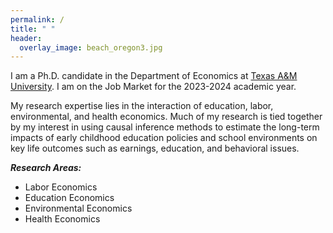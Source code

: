 ```yaml
---
permalink: /
title: " "
header:
  overlay_image: beach_oregon3.jpg
---
```


I am a Ph.D. candidate in the Department of Economics at [Texas A&M University](https://liberalarts.tamu.edu/economics/). I am on the Job Market for the 2023-2024 academic year.

My research expertise lies in the interaction of education, labor, environmental, and health economics. Much of my research is tied together by my interest in using causal inference methods to estimate the long-term impacts of early childhood education policies and school environments on key life outcomes such as earnings, education, and behavioral issues.

***Research Areas:***
- Labor Economics
- Education Economics
- Environmental Economics
- Health Economics




